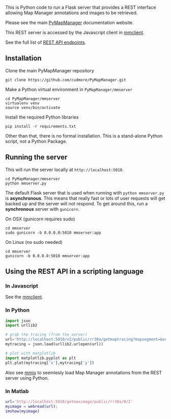 This is Python code to run a Flask server that provides a REST interface allowing Map Manager annotations and images to be retrieved.

Please see the main [PyMapManager](http://blog.cudmore.io/PyMapManager) documentation website.

This REST server is accessed by the Javascript client in [mmclient](https://github.com/cudmore/PyMapManager/tree/master/mmclient).

See the full list of [REST API endpoints](http://blog.cudmore.io/PyMapManager/rest-api/).

## Installation

Clone the main PyMapManager repository

	git clone https://github.com/cudmore/PyMapManager.git

Make a Python virtual environment in `PyMapManager/mmserver`

	cd PyMapManager/mmserver
	virtualenv venv
	source venv/bin/activate

Install the required Python libraries

	pip install -r requirements.txt

Other than that, there is no formal installation. This is a stand-alone Python script, not a Python Package.
	
## Running the server

This will run the server locally at `http://localhost:5010`.

```
cd PyMapManager/mmserver
python mmserver.py
```

The default Flask server that is used when running with `python mmserver.py` is **asynchronous**. This means that really fast or lots of user requests will get backed up and the server will not respond. To get around this, run a **synchronous** server with `gunicorn`.

On OSX (gunicorn requires sudo)

	cd mmserver
	sudo gunicorn -b 0.0.0.0:5010 mmserver:app

On Linux (no sudo needed)

	cd mmserver
	gunicorn -b 0.0.0.0:5010 mmserver:app
	
## Using the REST API in a scripting language

### In Javascript

See the [mmclient](https://github.com/cudmore/PyMapManager/tree/master/mmclient).

### In Python

```python
import json
import urllib2

# grab the tracing (from the server)
url='http://localhost:5010/v2/public/rr30a/getmaptracing?mapsegment=&session=3&xstat=x&ystat=y&zstat=z'
mytracing = json.load(urllib2.urlopen(url))

# plot with matplotlib
import matplotlib.pyplot as plt
plt.plot(mytracing['x'],mytracing['y'])
```

Also see [mmio](https://github.com/cudmore/PyMapManager/tree/master/PyMapManager/mmio) to seemlesly load Map Manager annotations from the REST server using Python.

### In Matlab

```matlab
url='http://localhost:5010/getmaximage/public/rr30a/0/2'
myimage = webread(url);
imshow(myimage)
```

